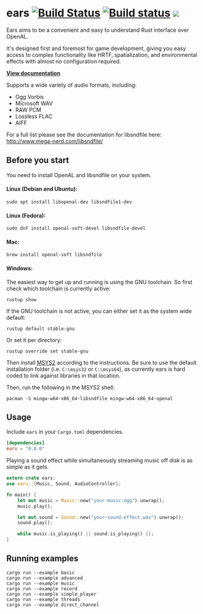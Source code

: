 # ears [![Build Status](https://travis-ci.org/nickbrowne/ears.svg?branch=master)](https://travis-ci.org/nickbrowne/ears) [![Build status](https://ci.appveyor.com/api/projects/status/0dhp10u9y2ivrieo/branch/master?svg=true)](https://ci.appveyor.com/project/nickbrowne/ears/branch/master) [![](http://meritbadge.herokuapp.com/ears)](https://crates.io/crates/ears)

Ears aims to be a convenient and easy to understand Rust interface over OpenAL.

It's designed first and foremost for game development, giving you easy access to
complex functionality like HRTF, spatialization, and environmental effects with
almost no configuration required.

**[View documentation](https://docs.rs/ears/)**

Supports a wide variety of audio formats, including:

* Ogg Vorbis
* Microsoft WAV
* RAW PCM
* Lossless FLAC
* AIFF

For a full list please see the documentation for libsndfile here: http://www.mega-nerd.com/libsndfile/

## Before you start

You need to install OpenAL and libsndfile on your system.

#### Linux (Debian and Ubuntu):

```
sudo apt install libopenal-dev libsndfile1-dev
```

#### Linux (Fedora):

```
sudo dnf install openal-soft-devel libsndfile-devel
```

#### Mac:

```
brew install openal-soft libsndfile
```

#### Windows:

The easiest way to get up and running is using the GNU toolchain. So first
check which toolchain is currently active:

```
rustup show
```

If the GNU toolchain is not active, you can either set it as the system wide
default:

```
rustup default stable-gnu
```

Or set it per directory:

```
rustup override set stable-gnu
```

Then install [MSYS2](http://www.msys2.org/) according to the instructions. Be sure to
use the default installation folder (i.e. `C:\msys32` or `C:\msys64`), as currently
ears is hard coded to link against libraries in that location.

Then, run the following in the MSYS2 shell:

```
pacman -S mingw-w64-x86_64-libsndfile mingw-w64-x86_64-openal
```

## Usage

Include `ears` in your `Cargo.toml` dependencies.

```toml
[dependencies]
ears = "0.8.0"
```

Playing a sound effect while simultaneously streaming music off disk is as simple as it gets.

```rust
extern crate ears;
use ears::{Music, Sound, AudioController};

fn main() {
    let mut music = Music::new("your-music.ogg").unwrap();
    music.play();

    let mut sound = Sound::new("your-sound-effect.wav").unwrap();
    sound.play();

    while music.is_playing() || sound.is_playing() {};
}
```

## Running examples

```
cargo run --example basic
cargo run --example advanced
cargo run --example music
cargo run --example record
cargo run --example simple_player
cargo run --example threads
cargo run --example direct_channel
```
